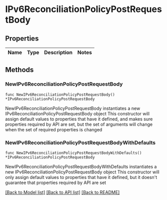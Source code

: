# IPv6ReconciliationPolicyPostRequestBody

## Properties

Name | Type | Description | Notes
------------ | ------------- | ------------- | -------------

## Methods

### NewIPv6ReconciliationPolicyPostRequestBody

`func NewIPv6ReconciliationPolicyPostRequestBody() *IPv6ReconciliationPolicyPostRequestBody`

NewIPv6ReconciliationPolicyPostRequestBody instantiates a new IPv6ReconciliationPolicyPostRequestBody object
This constructor will assign default values to properties that have it defined,
and makes sure properties required by API are set, but the set of arguments
will change when the set of required properties is changed

### NewIPv6ReconciliationPolicyPostRequestBodyWithDefaults

`func NewIPv6ReconciliationPolicyPostRequestBodyWithDefaults() *IPv6ReconciliationPolicyPostRequestBody`

NewIPv6ReconciliationPolicyPostRequestBodyWithDefaults instantiates a new IPv6ReconciliationPolicyPostRequestBody object
This constructor will only assign default values to properties that have it defined,
but it doesn't guarantee that properties required by API are set


[[Back to Model list]](../README.md#documentation-for-models) [[Back to API list]](../README.md#documentation-for-api-endpoints) [[Back to README]](../README.md)


